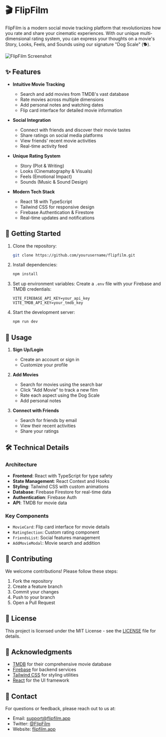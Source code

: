 # 🎬 FlipFilm

FlipFilm is a modern social movie tracking platform that revolutionizes how you rate and share your cinematic experiences. With our unique multi-dimensional rating system, you can express your thoughts on a movie's Story, Looks, Feels, and Sounds using our signature "Dog Scale" (🐕).

![FlipFilm Screenshot](https://images.unsplash.com/photo-1489599849927-2ee91cede3ba?auto=format&fit=crop&w=1200&h=400)

## ✨ Features

- **Intuitive Movie Tracking**
  - Search and add movies from TMDB's vast database
  - Rate movies across multiple dimensions
  - Add personal notes and watching dates
  - Flip card interface for detailed movie information

- **Social Integration**
  - Connect with friends and discover their movie tastes
  - Share ratings on social media platforms
  - View friends' recent movie activities
  - Real-time activity feed

- **Unique Rating System**
  - Story (Plot & Writing)
  - Looks (Cinematography & Visuals)
  - Feels (Emotional Impact)
  - Sounds (Music & Sound Design)

- **Modern Tech Stack**
  - React 18 with TypeScript
  - Tailwind CSS for responsive design
  - Firebase Authentication & Firestore
  - Real-time updates and notifications

## 🚀 Getting Started

1. Clone the repository:
   ```bash
   git clone https://github.com/yourusername/flipfilm.git
   ```

2. Install dependencies:
   ```bash
   npm install
   ```

3. Set up environment variables:
   Create a `.env` file with your Firebase and TMDB credentials:
   ```
   VITE_FIREBASE_API_KEY=your_api_key
   VITE_TMDB_API_KEY=your_tmdb_key
   ```

4. Start the development server:
   ```bash
   npm run dev
   ```

## 🎯 Usage

1. **Sign Up/Login**
   - Create an account or sign in
   - Customize your profile

2. **Add Movies**
   - Search for movies using the search bar
   - Click "Add Movie" to track a new film
   - Rate each aspect using the Dog Scale
   - Add personal notes

3. **Connect with Friends**
   - Search for friends by email
   - View their recent activities
   - Share your ratings

## 🛠️ Technical Details

### Architecture

- **Frontend**: React with TypeScript for type safety
- **State Management**: React Context and Hooks
- **Styling**: Tailwind CSS with custom animations
- **Database**: Firebase Firestore for real-time data
- **Authentication**: Firebase Auth
- **API**: TMDB for movie data

### Key Components

- `MovieCard`: Flip card interface for movie details
- `RatingSection`: Custom rating component
- `FriendsList`: Social features management
- `AddMovieModal`: Movie search and addition

## 🤝 Contributing

We welcome contributions! Please follow these steps:

1. Fork the repository
2. Create a feature branch
3. Commit your changes
4. Push to your branch
5. Open a Pull Request

## 📝 License

This project is licensed under the MIT License - see the [LICENSE](LICENSE) file for details.

## 🙏 Acknowledgments

- [TMDB](https://www.themoviedb.org/) for their comprehensive movie database
- [Firebase](https://firebase.google.com/) for backend services
- [Tailwind CSS](https://tailwindcss.com/) for styling utilities
- [React](https://reactjs.org/) for the UI framework

## 📧 Contact

For questions or feedback, please reach out to us at:
- Email: support@flipfilm.app
- Twitter: [@FlipFilm](https://twitter.com/flipfilm)
- Website: [flipfilm.app](https://flipfilm.app)